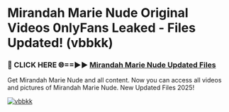# Mirandah Marie Nude Original Videos 0nlyFans Leaked - Files Updated! (vbbkk)

<h3>🔴 CLICK HERE 🌐==►► <a href="https://tinyurl.com/yc6ubb5a" rel="nofollow">Mirandah Marie Nude Updated Files</a></h3>

Get Mirandah Marie Nude and all content. Now you can access all videos and pictures of Mirandah Marie Nude. New Updated Files 2025!

[![vbbkk](https://i.imgur.com/7eu0CRL.gif)](https://tinyurl.com/yc6ubb5a)
